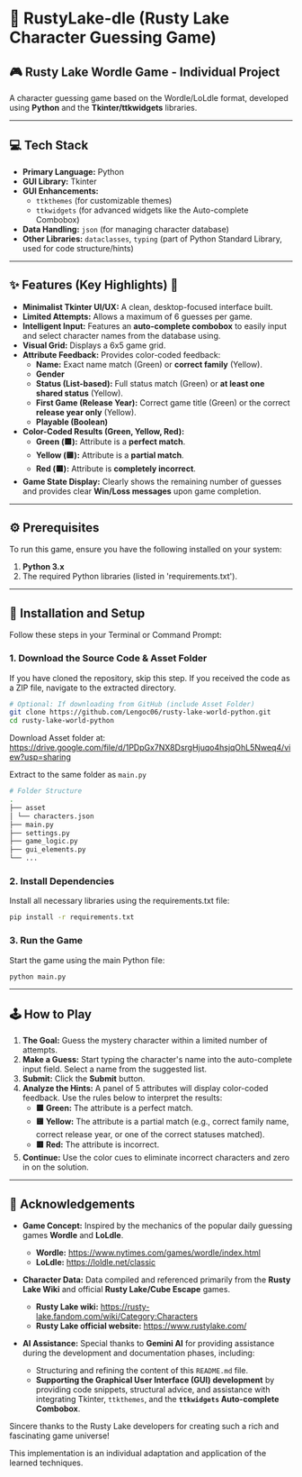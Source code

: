 # 🦉 RustyLake-dle (Rusty Lake Character Guessing Game)

## 🎮 Rusty Lake Wordle Game - Individual Project

A character guessing game based on the Wordle/LoLdle format, developed using **Python** and the **Tkinter/ttkwidgets** libraries.

---

## 💻 Tech Stack

* **Primary Language:** Python
* **GUI Library:** Tkinter
* **GUI Enhancements:**
    * `ttkthemes` (for customizable themes)
    * `ttkwidgets` (for advanced widgets like the Auto-complete Combobox)
* **Data Handling:** `json` (for managing character database)
* **Other Libraries:** `dataclasses`, `typing` (part of Python Standard Library, used for code structure/hints)

---

## ✨ Features (Key Highlights) 🦉

* **Minimalist Tkinter UI/UX:** A clean, desktop-focused interface built.
* **Limited Attempts:** Allows a maximum of 6 guesses per game.
* **Intelligent Input:** Features an **auto-complete combobox** to easily input and select character names from the database using.
* **Visual Grid:** Displays a 6x5 game grid.
* **Attribute Feedback:** Provides color-coded feedback:
    * **Name:** Exact name match (Green) or **correct family** (Yellow).
    * **Gender**
    * **Status (List-based):** Full status match (Green) or **at least one shared status** (Yellow).
    * **First Game (Release Year):** Correct game title (Green) or the correct **release year only** (Yellow).
    * **Playable (Boolean)**
* **Color-Coded Results (Green, Yellow, Red):**
    * **Green (🟩):** Attribute is a **perfect match**.
    * **Yellow (🟨):** Attribute is a **partial match**.
    * **Red (🟥):** Attribute is **completely incorrect**.
* **Game State Display:** Clearly shows the remaining number of guesses and provides clear **Win/Loss messages** upon game completion.

---

## ⚙️ Prerequisites

To run this game, ensure you have the following installed on your system:

1. **Python 3.x**
2. The required Python libraries (listed in 'requirements.txt').

---

## 🚀 Installation and Setup

Follow these steps in your Terminal or Command Prompt:

### 1. Download the Source Code & Asset Folder

If you have cloned the repository, skip this step. If you received the code as a ZIP file, navigate to the extracted directory.

```Bash
# Optional: If downloading from GitHub (include Asset Folder)
git clone https://github.com/Lengoc06/rusty-lake-world-python.git
cd rusty-lake-world-python
```

Download Asset folder at: https://drive.google.com/file/d/1PDpGx7NX8DsrgHjuqo4hsjqOhL5Nweq4/view?usp=sharing

Extract to the same folder as ```main.py```
```Bash
# Folder Structure
.
├── asset
│ └── characters.json
├── main.py
├── settings.py
├── game_logic.py
├── gui_elements.py
└── ...
```

### 2. Install Dependencies

Install all necessary libraries using the requirements.txt file:

```Bash
pip install -r requirements.txt
```

### 3. Run the Game

Start the game using the main Python file:

```Bash
python main.py
```

---

## 🕹️ How to Play

1.  **The Goal:** Guess the mystery character within a limited number of attempts.
2.  **Make a Guess:** Start typing the character's name into the auto-complete input field. Select a name from the suggested list.
3.  **Submit:** Click the **Submit** button.
4.  **Analyze the Hints:** A panel of 5 attributes will display color-coded feedback. Use the rules below to interpret the results:
    * **🟩 Green:** The attribute is a perfect match.
    * **🟨 Yellow:** The attribute is a partial match (e.g., correct family name, correct release year, or one of the correct statuses matched).
    * **🟥 Red:** The attribute is incorrect.
5.  **Continue:** Use the color cues to eliminate incorrect characters and zero in on the solution.

---

## 🙏 Acknowledgements

* **Game Concept:** Inspired by the mechanics of the popular daily guessing games **Wordle** and **LoLdle**.
    * **Wordle:** https://www.nytimes.com/games/wordle/index.html
    * **LoLdle:** https://loldle.net/classic

* **Character Data:** Data compiled and referenced primarily from the **Rusty Lake Wiki** and official **Rusty Lake/Cube Escape** games.
    * **Rusty Lake wiki:** https://rusty-lake.fandom.com/wiki/Category:Characters
    * **Rusty Lake official website:** https://www.rustylake.com/

* **AI Assistance:** Special thanks to **Gemini AI** for providing assistance during the development and documentation phases, including:
    * Structuring and refining the content of this `README.md` file.
    * **Supporting the Graphical User Interface (GUI) development** by providing code snippets, structural advice, and assistance with integrating Tkinter, `ttkthemes`, and the **`ttkwidgets` Auto-complete Combobox**.

Sincere thanks to the Rusty Lake developers for creating such a rich and fascinating game universe!

This implementation is an individual adaptation and application of the learned techniques.